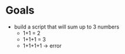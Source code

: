 # Goals

- build a script that will sum up to 3 numbers
    -  1+1 = 2
    -  1+1+1 = 3
    -  1+1+1+1 -> error

